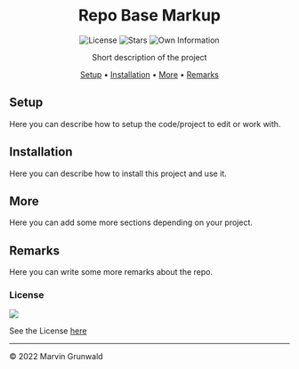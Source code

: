 
<div align="center">	

# Repo Base Markup
	
![License](https://img.shields.io/github/license/dermrvn-code/RepoBase?style=for-the-badge) ![Stars](https://img.shields.io/github/stars/dermrvn-code/RepoBase?style=for-the-badge) ![Own Information](https://img.shields.io/badge/own-information-orange?style=for-the-badge)
	
Short description of the project
	
[Setup](#setup) • [Installation](#installation) • [More](#more) • [Remarks](#remarks)
</div>



## Setup

Here you can describe how to setup the code/project to edit or work with.

## Installation

Here you can describe how to install this project and use it.

## More

Here you can add some more sections depending on your project. 

## Remarks

Here you can write some more remarks about the repo.

### License
<img src="https://img.shields.io/github/license/dermrvn-code/RepoBase?style=for-the-badge">

See the License [here](LICENSE)

---
&copy; 2022 Marvin Grunwald
